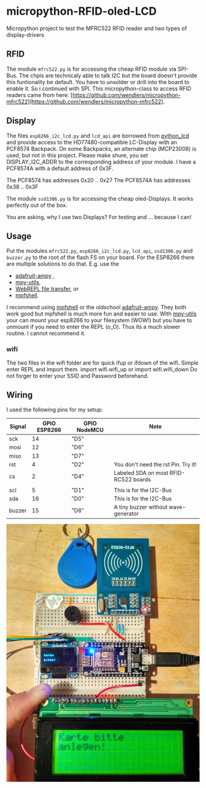 # micropython-RFID-oled-LCD
Micropython project to test the MFRC522 RFID reader and two types of display-drivers

## RFID
The module ``mfrc522.py`` is for accessing the cheap RFID module via SPI-Bus. The chpis are technicaly able to talk I2C but the board doesn't provide this funtionality be default. You have to unsolder or drill into the board to enable it. So i continued with SPI. This micropython-class to access RFID readers came from here: [https://github.com/wendlers/micropython-mfrc522](https://github.com/wendlers/micropython-mfrc522).

## Display
The files ``esp8266_i2c_lcd.py`` and ``lcd_api`` are borrowed from [python_lcd](https://github.com/dhylands/python_lcd) and provide access to the HD77480-compatible LC-Display with an PCF8574 Backpack. On some Backpacks, an alternate chip (MCP23008) is used, but not in this project. Please make shure, you set DISPLAY_I2C_ADDR to the corresponding address of your module. I have a PCF8574A with a default address of 0x3F.

The PCF8574 has addresses 0x20 .. 0x27
The PCF8574A has addresses 0x38 .. 0x3F

The module ``ssd1306.py`` is for accessing the cheap oled-Displays. It works perfectly out of the box.

You are asking, why I use two Displays? For testing and ... because I can!

## Usage
Put the modules ``mfrc522.py``, ``esp8266_i2c_lcd.py``, ``lcd_api``, ``ssd1306.py`` and ``buzzer.py`` to the root of the flash FS on your board. 
For the ESP8266 there are multiple solutions to do that. E.g. use the
* [adafruit-ampy](https://github.com/adafruit/ampy) , 
* [mpy-utils](https://github.com/nickzoic/mpy-utils), 
* [WebREPL file transfer](https://github.com/micropython/webrepl), or 
* [mpfshell](https://github.com/wendlers/mpfshell). 

I recommend using [mpfshell](https://github.com/wendlers/mpfshell) or the oldschool [adafruit-ampy](https://github.com/adafruit/ampy). They both work good but mpfshell is much more fun and easier to use. With [mpy-utils](https://github.com/nickzoic/mpy-utils) your can mount your esp8266 to your filesystem (WOW!) but you have to unmount if you need to enter the REPL (o_O). Thus its a much slower routine. I cannot recommend it.

### wifi
The two files in the wifi folder are for quick ifup or ifdown of the wifi. Simple enter REPL and import them.
    import wifi.wifi_up
or
    import wifi.wifi_down
Do not forger to enter your SSID and Password beforehand.

## Wiring
I used the following pins for my setup:

| Signal    | GPIO ESP8266 | GPIO NodeMCU   | Note                                 |
| --------- | ------------ | -------------- | ------------------------------------ |
| sck       | 14           | "D5"           |                                      |
| mosi      | 12           | "D6"           |                                      |
| miso      | 13           | "D7"           |                                      |
| rst       | 4            | "D2"           |You don't need the rst Pin. Try it!   |
| cs        | 2            | "D4"           |Labeled SDA on most RFID-RC522 boards |
|                                                                                  |
| scl       | 5            | "D1"           | This is for the I2C-Bus              |
| sda       | 16           | "D0"           | This is for the I2C-Bus              |
| buzzer    | 15           | "D8"           | A tiny buzzer without wave-generator |


![Image of the project](img/IMG_20180429_205754_HDR.jpg)
